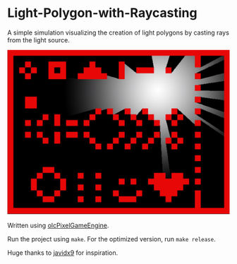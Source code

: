# Light-Polygon-with-Raycasting
A simple simulation visualizing the creation of light polygons by casting rays from the light source.

<p align="center"><img src="screenshot.png"></p>

Written using [olcPixelGameEngine](https://github.com/OneLoneCoder/olcPixelGameEngine).

Run the project using `make`. For the optimized version, run `make release`. 

Huge thanks to [javidx9](https://www.youtube.com/c/javidx9) for inspiration.
